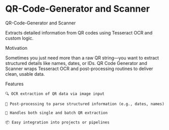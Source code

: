 # QR-Code-Generator and Scanner
QR-Code-Generator and Scanner

Extracts detailed information from QR codes using Tesseract OCR and custom logic.

Motivation

Sometimes you just need more than a raw QR string—you want to extract structured details like names, dates, or IDs. QR Code Generator and Scanner wraps Tesseract OCR and post-processing routines to deliver clean, usable data.

Features

    🔍 OCR extraction of QR data via image input

    🧩 Post-processing to parse structured information (e.g., dates, names)

    🔁 Handles both single and batch QR extraction

    📦 Easy integration into projects or pipelines
